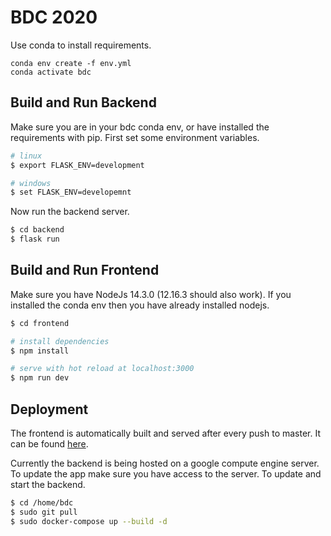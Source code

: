 # BDC 2020
Use conda to install requirements.
```
conda env create -f env.yml
conda activate bdc
``` 

## Build and Run Backend
Make sure you are in your bdc conda env, or have installed the requirements with pip. First set some environment variables.
```bash
# linux
$ export FLASK_ENV=development

# windows
$ set FLASK_ENV=developemnt
```

Now run the backend server.
```bash
$ cd backend
$ flask run
```


## Build and Run Frontend
Make sure you have NodeJs 14.3.0 (12.16.3 should also work). If you installed the conda env then you have already installed nodejs.
```bash
$ cd frontend

# install dependencies
$ npm install

# serve with hot reload at localhost:3000
$ npm run dev
```

## Deployment
The frontend is automatically built and served after every push to master.  It can be found [here](bdc-theta.now.sh).

Currently the backend is being hosted on a google compute engine server.  To update the app make sure you have access to the server.
To update and start the backend.
```bash
$ cd /home/bdc
$ sudo git pull
$ sudo docker-compose up --build -d
```


